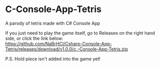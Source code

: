 # C-Console-App-Tetris
A parody of tetris made with C# Console App

If you just need to play the game itself, go to Releases on the right hand side, or click the link below:<br>
https://github.com/NaBrHCl/Csharp-Console-App-Tetris/releases/download/v1.0.0/c.-Console-App-Tetris.zip


P.S. Hold piece isn't added into the game yet!
